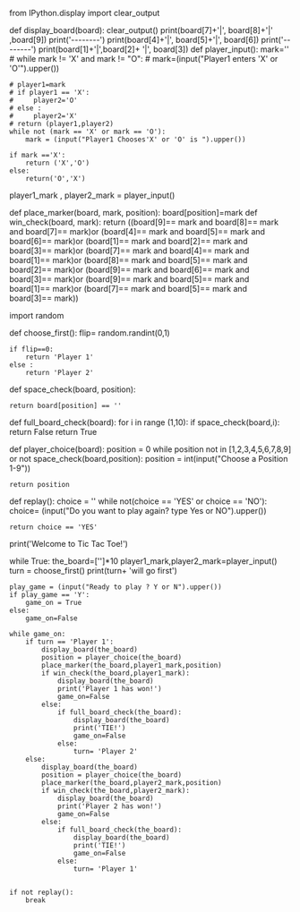 from IPython.display import clear_output

def display_board(board):
    clear_output()
    print(board[7]+'|', board[8]+'|' ,board[9])
    print('--------')
    print(board[4]+'|', board[5]+'|', board[6])
    print('--------')
    print(board[1]+'|',board[2]+ '|', board[3])
def player_input():
    mark=''
    # while mark != 'X' and mark != "O":
    #     mark=(input("Player1 enters 'X' or 'O'").upper())

    # player1=mark
    # if player1 == 'X':
    #     player2='O'
    # else :
    #     player2='X'
    # return (player1,player2)
    while not (mark == 'X' or mark == 'O'):
        mark = (input("Player1 Chooses'X' or 'O' is ").upper())

    if mark =='X':
        return ('X','O')
    else:
        return('O','X')
player1_mark , player2_mark = player_input()

def place_marker(board, mark, position):
        board[position]=mark
def win_check(board, mark):
    return ((board[9]== mark and board[8]== mark and board[7]== mark)or 
            (board[4]== mark and board[5]== mark and board[6]== mark)or
            (board[1]== mark and board[2]== mark and board[3]== mark)or
            (board[7]== mark and board[4]== mark and board[1]== mark)or
            (board[8]== mark and board[5]== mark and board[2]== mark)or
            (board[9]== mark and board[6]== mark and board[3]== mark)or
            (board[9]== mark and board[5]== mark and board[1]== mark)or
            (board[7]== mark and board[5]== mark and board[3]== mark))

import random

def choose_first():
    flip= random.randint(0,1)

    if flip==0:
        return 'Player 1'
    else :
        return 'Player 2'


def space_check(board, position):
    
    return board[position] == ''
    
def full_board_check(board):
    for i in range (1,10):
        if space_check(board,i):
            return False
    return True

def player_choice(board):
    position = 0
    while position not in [1,2,3,4,5,6,7,8,9] or not space_check(board,position):
        position = int(input("Choose a Position 1-9"))

    return position

def replay():
    choice = ''
    while not(choice == 'YES' or choice == 'NO'):
        choice= (input("Do you want to play again? type Yes or NO").upper())
    
    return choice == 'YES'

print('Welcome to Tic Tac Toe!')

while True:
    the_board=['']*10
    player1_mark,player2_mark=player_input()
    turn = choose_first()
    print(turn+ 'will go first')

    play_game = (input("Ready to play ? Y or N").upper())
    if play_game == 'Y':
        game_on = True
    else:
        game_on=False 

    while game_on:
        if turn == 'Player 1':
            display_board(the_board)
            position = player_choice(the_board)
            place_marker(the_board,player1_mark,position)
            if win_check(the_board,player1_mark):
                display_board(the_board)
                print('Player 1 has won!')
                game_on=False
            else:
                if full_board_check(the_board):
                    display_board(the_board)
                    print('TIE!')
                    game_on=False
                else:
                    turn= 'Player 2'
        else:
            display_board(the_board)
            position = player_choice(the_board)
            place_marker(the_board,player2_mark,position)
            if win_check(the_board,player2_mark):
                display_board(the_board)
                print('Player 2 has won!')
                game_on=False
            else:
                if full_board_check(the_board):
                    display_board(the_board)
                    print('TIE!')
                    game_on=False
                else:
                    turn= 'Player 1'
            

    if not replay():
        break

